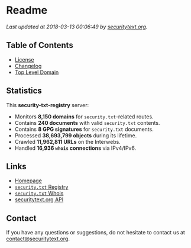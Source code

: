 # Readme

_Last updated at 2018-03-13 00:06:49 by [securitytext.org](https://securitytext.org)._

## Table of Contents

* [License](LICENSE.md)
* [Changelog](CHANGELOG.md)
* [Top Level Domain](TLD.md)

## Statistics

This **security-txt-registry** server:

* Monitors **8,150 domains** for `security.txt`-related routes.
* Contains **240 documents** with valid `security.txt` contents.
* Contains **8 GPG signatures** for `security.txt` documents.
* Processed **38,693,799 objects** during its lifetime.
* Crawled **11,962,811 URLs** on the Interwebs.
* Handled **16,936 `whois` connections** via IPv4/IPv6.

## Links

* [Homepage](https://securitytext.org)
* [`security.txt` Registry](https://registry.securitytext.org)
* [`security.txt` Whois](https://whois.securitytext.org)
* [securitytext.org API](https://registry.securitytext.org)

## Contact

If you have any questions or suggestions, do not hesitate to contact us at contact@securitytext.org.
